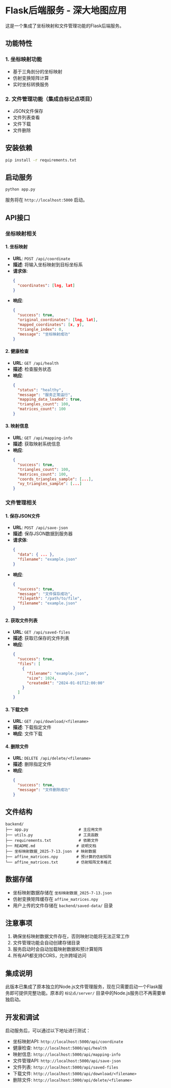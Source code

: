 # Flask后端服务 - 深大地图应用

这是一个集成了坐标映射和文件管理功能的Flask后端服务。

## 功能特性

### 1. 坐标映射功能
- 基于三角剖分的坐标映射
- 仿射变换矩阵计算
- 实时坐标转换服务

### 2. 文件管理功能（集成自标记点项目）
- JSON文件保存
- 文件列表查看
- 文件下载
- 文件删除

## 安装依赖

```bash
pip install -r requirements.txt
```

## 启动服务

```bash
python app.py
```

服务将在 `http://localhost:5000` 启动。

## API接口

### 坐标映射相关

#### 1. 坐标映射
- **URL**: `POST /api/coordinate`
- **描述**: 将输入坐标映射到目标坐标系
- **请求体**:
  ```json
  {
    "coordinates": [lng, lat]
  }
  ```
- **响应**:
  ```json
  {
    "success": true,
    "original_coordinates": [lng, lat],
    "mapped_coordinates": [x, y],
    "triangle_index": 0,
    "message": "坐标映射成功"
  }
  ```

#### 2. 健康检查
- **URL**: `GET /api/health`
- **描述**: 检查服务状态
- **响应**:
  ```json
  {
    "status": "healthy",
    "message": "服务正常运行",
    "mapping_data_loaded": true,
    "triangles_count": 100,
    "matrices_count": 100
  }
  ```

#### 3. 映射信息
- **URL**: `GET /api/mapping-info`
- **描述**: 获取映射系统信息
- **响应**:
  ```json
  {
    "success": true,
    "triangles_count": 100,
    "matrices_count": 100,
    "coords_triangles_sample": [...],
    "xy_triangles_sample": [...]
  }
  ```

### 文件管理相关

#### 1. 保存JSON文件
- **URL**: `POST /api/save-json`
- **描述**: 保存JSON数据到服务器
- **请求体**:
  ```json
  {
    "data": { ... },
    "filename": "example.json"
  }
  ```
- **响应**:
  ```json
  {
    "success": true,
    "message": "文件保存成功",
    "filepath": "/path/to/file",
    "filename": "example.json"
  }
  ```

#### 2. 获取文件列表
- **URL**: `GET /api/saved-files`
- **描述**: 获取已保存的文件列表
- **响应**:
  ```json
  {
    "success": true,
    "files": [
      {
        "filename": "example.json",
        "size": 1024,
        "createdAt": "2024-01-01T12:00:00"
      }
    ]
  }
  ```

#### 3. 下载文件
- **URL**: `GET /api/download/<filename>`
- **描述**: 下载指定文件
- **响应**: 文件下载

#### 4. 删除文件
- **URL**: `DELETE /api/delete/<filename>`
- **描述**: 删除指定文件
- **响应**:
  ```json
  {
    "success": true,
    "message": "文件删除成功"
  }
  ```

## 文件结构

```
backend/
├── app.py                      # 主应用文件
├── utils.py                    # 工具函数
├── requirements.txt            # 依赖文件
├── README.md                  # 说明文档
├── 坐标映射数据_2025-7-13.json  # 映射数据
├── affine_matrices.npy        # 预计算的仿射矩阵
└── affine_matrices.txt        # 仿射矩阵文本格式
```

## 数据存储

- 坐标映射数据存储在 `坐标映射数据_2025-7-13.json`
- 仿射变换矩阵缓存在 `affine_matrices.npy`
- 用户上传的文件存储在 `backend/saved-data/` 目录

## 注意事项

1. 确保坐标映射数据文件存在，否则映射功能将无法正常工作
2. 文件管理功能会自动创建存储目录
3. 服务启动时会自动加载映射数据和预计算矩阵
4. 所有API都支持CORS，允许跨域访问

## 集成说明

此版本已集成了原本独立的Node.js文件管理服务，现在只需要启动一个Flask服务即可提供完整功能。原本的 `标记点/server/` 目录中的Node.js服务已不再需要单独启动。

## 开发和调试

启动服务后，可以通过以下地址进行测试：

- 坐标映射API: `http://localhost:5000/api/coordinate`
- 健康检查: `http://localhost:5000/api/health`
- 映射信息: `http://localhost:5000/api/mapping-info`
- 文件管理API: `http://localhost:5000/api/save-json`
- 文件列表: `http://localhost:5000/api/saved-files`
- 下载文件: `http://localhost:5000/api/download/<filename>`
- 删除文件: `http://localhost:5000/api/delete/<filename>` 